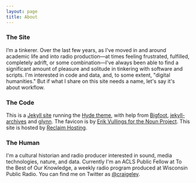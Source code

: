 ```yaml
---
layout: page
title: About
---
```


### The Site
I’m a tinkerer. Over the last few years, as I've moved in and around academic life and into radio production—at times feeling frustrated, fulfilled, completely adrift, or some combination—I've always been able to find a significant amount of pleasure and solitude in tinkering with software and scripts. I'm interested in code and data, and, to some extent, "digital humanities." But if what I share on this site needs a name, let's say it's about workflow.

### The Code
This is a [Jekyll site](http://jekyllrb.com) running the [Hyde theme](http://hyde.getpoole.com), with help from [Bigfoot](http://www.bigfootjs.com), [jekyll-archives](https://github.com/jekyll/jekyll-archives) and [glynn](https://github.com/dmathieu/glynn). The favicon is by [Erik Vullings for the Noun Project](https://thenounproject.com/term/radio-tower/24070/). This site is hosted by [Reclaim Hosting](https://reclaimhosting.com).

### The Human
I'm a cultural historian and radio producer interested in sound, media technologies, nature, and data. Currently I'm an ACLS Public Fellow at To the Best of Our Knowledge, a weekly radio program produced at Wisconsin Public Radio. You can find me on Twitter as [@craigeley](https://twitter.com/craigeley).
